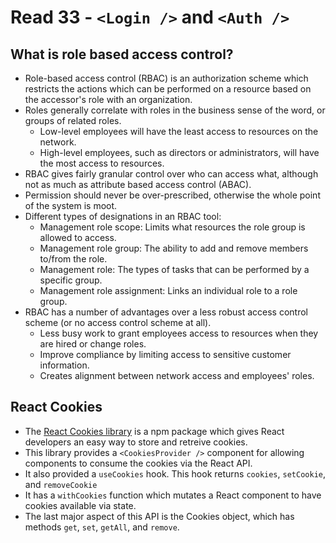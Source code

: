 # Read 33 - `<Login />` and `<Auth />`

## What is role based access control?

- Role-based access control (RBAC) is an authorization scheme which restricts the actions which can be performed on a resource based on the accessor's role with an organization.
- Roles generally correlate with roles in the business sense of the word, or groups of related roles.
  - Low-level employees will have the least access to resources on the network.
  - High-level employees, such as directors or administrators, will have the most access to resources.
- RBAC gives fairly granular control over who can access what, although not as much as attribute based access control (ABAC).
- Permission should never be over-prescribed, otherwise the whole point of the system is moot.
- Different types of designations in an RBAC tool:
  - Management role scope: Limits what resources the role group is allowed to access.
  - Management role group: The ability to add and remove members to/from the role.
  - Management role: The types of tasks that can be performed by a specific group.
  - Management role assignment: Links an individual role to a role group.
- RBAC has a number of advantages over a less robust access control scheme (or no access control scheme at all).
  - Less busy work to grant employees access to resources when they are hired or change roles.
  - Improve compliance by limiting access to sensitive customer information.
  - Creates alignment between network access and employees' roles.

## React Cookies

- The [React Cookies library](https://www.npmjs.com/package/react-cookie) is a npm package which gives React developers an easy way to store and retreive cookies.
- This library provides a `<CookiesProvider />` component for allowing components to consume the cookies via the React API.
- It also provided a `useCookies` hook. This hook returns `cookies`, `setCookie`, and `removeCookie`
- It has a `withCookies` function which mutates a React component to have cookies available via state.
- The last major aspect of this API is the Cookies object, which has methods `get`, `set`, `getAll`, and `remove`.
